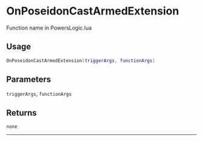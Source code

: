 # OnPoseidonCastArmedExtension
Function name in PowersLogic.lua
## Usage
```lua
OnPoseidonCastArmedExtension(triggerArgs, functionArgs)
```
## Parameters
`triggerArgs`, `functionArgs`
## Returns
`none`

---